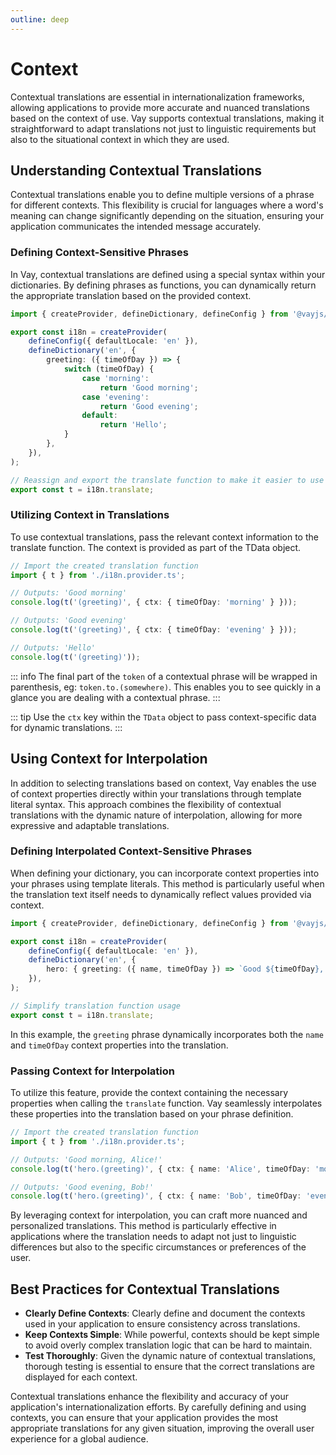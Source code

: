 ```yaml
---
outline: deep
---
```


<!-- @format -->

# Context

Contextual translations are essential in internationalization frameworks, allowing applications to provide more accurate and nuanced translations based on the context of use. Vay supports contextual translations, making it straightforward to adapt translations not just to linguistic requirements but also to the situational context in which they are used.

## Understanding Contextual Translations

Contextual translations enable you to define multiple versions of a phrase for different contexts. This flexibility is crucial for languages where a word's meaning can change significantly depending on the situation, ensuring your application communicates the intended message accurately.

### Defining Context-Sensitive Phrases

In Vay, contextual translations are defined using a special syntax within your dictionaries. By defining phrases as functions, you can dynamically return the appropriate translation based on the provided context.

```ts
import { createProvider, defineDictionary, defineConfig } from '@vayjs/vay';

export const i18n = createProvider(
    defineConfig({ defaultLocale: 'en' }),
    defineDictionary('en', {
        greeting: ({ timeOfDay }) => {
            switch (timeOfDay) {
                case 'morning':
                    return 'Good morning';
                case 'evening':
                    return 'Good evening';
                default:
                    return 'Hello';
            }
        },
    }),
);

// Reassign and export the translate function to make it easier to use
export const t = i18n.translate;
```

### Utilizing Context in Translations

To use contextual translations, pass the relevant context information to the translate function. The context is provided as part of the TData object.

```ts
// Import the created translation function
import { t } from './i18n.provider.ts';

// Outputs: 'Good morning'
console.log(t('(greeting)', { ctx: { timeOfDay: 'morning' } }));

// Outputs: 'Good evening'
console.log(t('(greeting)', { ctx: { timeOfDay: 'evening' } }));

// Outputs: 'Hello'
console.log(t('(greeting)'));
```

::: info
The final part of the `token` of a contextual phrase will be wrapped in parenthesis, eg: `token.to.(somewhere)`. This enables you to see quickly in a glance you are dealing with a contextual phrase.
:::

::: tip
Use the `ctx` key within the `TData` object to pass context-specific data for dynamic translations.
:::

## Using Context for Interpolation

In addition to selecting translations based on context, Vay enables the use of context properties directly within your translations through template literal syntax. This approach combines the flexibility of contextual translations with the dynamic nature of interpolation, allowing for more expressive and adaptable translations.

### Defining Interpolated Context-Sensitive Phrases

When defining your dictionary, you can incorporate context properties into your phrases using template literals. This method is particularly useful when the translation text itself needs to dynamically reflect values provided via context.

```ts
import { createProvider, defineDictionary, defineConfig } from '@vayjs/vay';

export const i18n = createProvider(
    defineConfig({ defaultLocale: 'en' }),
    defineDictionary('en', {
        hero: { greeting: ({ name, timeOfDay }) => `Good ${timeOfDay}, ${name}!` },
    }),
);

// Simplify translation function usage
export const t = i18n.translate;
```

In this example, the `greeting` phrase dynamically incorporates both the `name` and `timeOfDay` context properties into the translation.

### Passing Context for Interpolation

To utilize this feature, provide the context containing the necessary properties when calling the `translate` function. Vay seamlessly interpolates these properties into the translation based on your phrase definition.

```ts
// Import the created translation function
import { t } from './i18n.provider.ts';

// Outputs: 'Good morning, Alice!'
console.log(t('hero.(greeting)', { ctx: { name: 'Alice', timeOfDay: 'morning' } }));

// Outputs: 'Good evening, Bob!'
console.log(t('hero.(greeting)', { ctx: { name: 'Bob', timeOfDay: 'evening' } }));
```

By leveraging context for interpolation, you can craft more nuanced and personalized translations. This method is particularly effective in applications where the translation needs to adapt not just to linguistic differences but also to the specific circumstances or preferences of the user.

## Best Practices for Contextual Translations

- **Clearly Define Contexts**: Clearly define and document the contexts used in your application to ensure consistency across translations.
- **Keep Contexts Simple**: While powerful, contexts should be kept simple to avoid overly complex translation logic that can be hard to maintain.
- **Test Thoroughly**: Given the dynamic nature of contextual translations, thorough testing is essential to ensure that the correct translations are displayed for each context.

Contextual translations enhance the flexibility and accuracy of your application's internationalization efforts. By carefully defining and using contexts, you can ensure that your application provides the most appropriate translations for any given situation, improving the overall user experience for a global audience.
